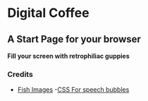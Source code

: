 # Digital Coffee
**A Start Page for your browser**
---
**Fill your screen with retrophiliac guppies**


### Credits
- [Fish Images](https://opengameart.org/content/fish-set)
-[CSS For speech bubbles](https://codepen.io/JoeHastings/pen/gPrPMo)